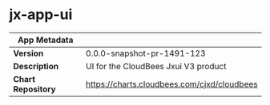 # jx-app-ui

|App Metadata||
|---|---|
| **Version** | 0.0.0-snapshot-pr-1491-123 |
| **Description** | UI for the CloudBees Jxui V3 product |
| **Chart Repository** | https://charts.cloudbees.com/cjxd/cloudbees |
